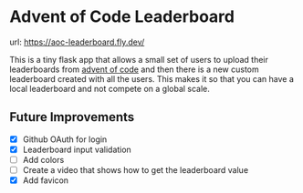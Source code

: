 # Advent of Code Leaderboard

url: https://aoc-leaderboard.fly.dev/

This is a tiny flask app that allows a small set of users to upload their
leaderboards from [advent of code](https://adventofcode.com/2022/leaderboard/self)
and then there is a new custom leaderboard created with all the users. This makes
it so that you can have a local leaderboard and not compete on a global scale.

## Future Improvements

- [X] Github OAuth for login
- [X] Leaderboard input validation 
- [ ] Add colors
- [ ] Create a video that shows how to get the leaderboard value
- [X] Add favicon
